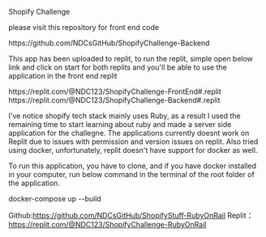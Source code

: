 Shopify Challenge

please visit this repository for front end code 
<link>https://github.com/NDCsGitHub/ShopifyChallenge-Backend</link>

This app has been uploaded to replit, to run the replit, simple open below link and click on start for both replits and you'll be able to use the application in the front end replit

<link>https://replit.com/@NDC123/ShopifyChallenge-FrontEnd#.replit</link> <br>

<link>https://replit.com/@NDC123/ShopifyChallenge-Backend#.replit</link>

I've notice shopify tech stack mainly uses Ruby, as a result I used the remaining time to start learning about ruby and made a server side  application for the challegne. The applications currently doesnt work on Replit due to issues with permission and version issues on replit. Also tried using docker, unfortunately, replit doesn't have support for docker as well.

To run this application, you have to clone, and if you have docker installed in your computer, run below command in the terminal of the root folder of the application.

docker-compose up --build

Github:<link>https://github.com/NDCsGitHub/ShopifyStuff-RubyOnRail</link>
Replit：<link>https://replit.com/@NDC123/ShopifyChallenge-RubyOnRail </link>
